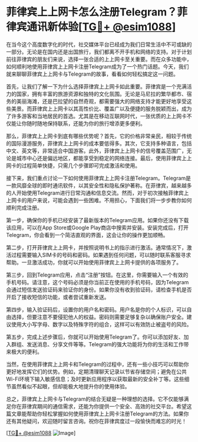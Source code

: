 # 菲律宾上上网卡怎么注册Telegram？菲律宾通讯新体验[[TG💪+ @esim1088](https://t.me/s/esim1088)]

在当今这个高度数字化的时代，社交媒体平台已经成为我们日常生活中不可或缺的一部分。无论是在国内还是出国旅行，我们都离不开手机和网络的支持。对于计划前往菲律宾的朋友们来说，选择一张合适的上上网卡至关重要。而在众多功能中，如何顺利地使用菲律宾上上网卡注册Telegram成为了一个热门话题。今天，我们就来聊聊菲律宾上上网卡与Telegram的故事，看看如何轻松搞定这一问题。

首先，让我们了解一下为什么选择菲律宾上上网卡如此重要。菲律宾是一个充满活力的国家，拥有丰富的旅游资源和独特的文化氛围。无论是马尼拉的繁华都市、宿务的美丽海滩，还是巴拉望的自然奇观，都需要强大的网络支持才能更好地享受这些美景。而菲律宾上上网卡以其高性价比、覆盖广以及便捷的服务脱颖而出，成为了许多游客和当地居民的首选。尤其是在移动互联网时代，一张优质的上上网卡不仅能让你随时随地保持联系，还能为你的旅行增添更多便利。

那么，菲律宾上上网卡到底有哪些优势呢？首先，它的价格非常亲民，相较于传统的国际漫游服务，菲律宾上上网卡的成本要低得多。其次，它支持多种语言，包括中文、英文等，非常适合中国游客。此外，菲律宾上上网卡的信号覆盖范围广，无论是城市中心还是偏远地区，都能享受到稳定的网络连接。最后，使用菲律宾上上网卡的过程简单快捷，只需几个步骤即可完成激活和使用。

接下来，我们重点讨论一下如何使用菲律宾上上网卡注册Telegram。Telegram是一款风靡全球的即时通讯软件，以其安全性和隐私保护著称。在菲律宾，越来越多的人开始使用Telegram进行日常沟通和信息交流。然而，对于初次接触菲律宾上上网卡的用户来说，可能会遇到一些困难。不用担心，下面我们将一步步教你如何顺利完成注册。

第一步，确保你的手机已经安装了最新版本的Telegram应用。如果你还没有下载该应用，可以在App Store或Google Play商店中搜索并安装。安装完成后，打开Telegram，你会看到一个简洁直观的界面，这会让你的操作更加顺畅。

第二步，打开菲律宾上上网卡，并按照说明书上的指示进行激活。通常情况下，激活过程需要输入SIM卡的号码和密码。如果遇到任何问题，可以随时联系客服寻求帮助。一旦激活成功，你就可以开始使用菲律宾上上网卡提供的各项服务了。

第三步，回到Telegram应用，点击“注册”按钮。在这里，你需要输入一个有效的手机号码。请注意，这个号码必须是你当前正在使用的手机号码，因为Telegram会通过短信发送验证码来验证你的身份。如果你没有收到验证码，请检查手机是否开启了接收短信的功能，或者尝试重新发送。

第四步，输入验证码后，设置你的用户名和密码。用户名是你的个人标识，可以自由选择，但要注意不要侵犯他人的权益。密码则需要足够复杂以确保账户安全。建议使用大小写字母、数字以及特殊字符的组合，这样可以有效防止被盗号的风险。

第五步，完成上述步骤后，你就可以开始使用Telegram了。你可以添加好友、加入群组、发送消息、分享文件等等。Telegram的强大功能将为你的生活和工作带来极大的便利。

当然，在使用菲律宾上上网卡和Telegram的过程中，还有一些小技巧可以帮助你更好地发挥它们的优势。例如，定期清理聊天记录以节省存储空间；避免在公共Wi-Fi环境下输入敏感信息；及时更新应用程序以获取最新的安全补丁等。这些细节虽然看似不起眼，但却能极大地提升你的使用体验。

总之，菲律宾上上网卡与Telegram的结合无疑是一种理想的选择。它不仅能够满足你在菲律宾期间的通信需求，还能为你提供一个安全、高效的社交平台。希望这篇文章能帮助你轻松掌握如何使用菲律宾上上网卡注册Telegram的方法。如果你还有其他疑问，欢迎随时留言咨询。祝你在菲律宾度过一段愉快而难忘的时光！

[[TG💪+ @esim1088](https://t.me/s/esim1088) ![Image](https://i.postimg.cc/4NQfJmqS/Snipaste-2025-05-13-00-14-12.png)]